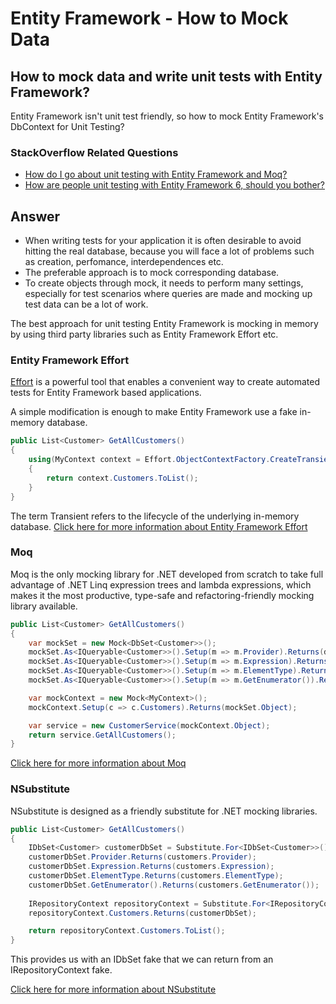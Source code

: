# Entity Framework - How to Mock Data

## How to mock data and write unit tests with Entity Framework?
 

Entity Framework isn't unit test friendly, so how to mock Entity Framework's DbContext for Unit Testing?

### StackOverflow Related Questions

 - [How do I go about unit testing with Entity Framework and Moq?](https://stackoverflow.com/questions/45558470/how-do-i-go-about-unit-testing-with-entity-framework-and-moq)
 - [How are people unit testing with Entity Framework 6, should you bother?](https://stackoverflow.com/questions/22690877/how-are-people-unit-testing-with-entity-framework-6-should-you-bother)

## Answer

 - When writing tests for your application it is often desirable to avoid hitting the real database, because you will face a lot of problems such as creation, perfomance, interdependences etc. 
 - The preferable approach is to mock corresponding database.
 - To create objects through mock, it needs to perform many settings, especially for test scenarios where queries are made and mocking up test data can be a lot of work.

The best approach for unit testing Entity Framework is mocking in memory by using third party libraries such as Entity Framework Effort etc.

### Entity Framework Effort

[Effort](http://entityframework-effort.net/) is a powerful tool that enables a convenient way to create automated tests for Entity Framework based applications.

A simple modification is enough to make Entity Framework use a fake in-memory database.


```csharp
public List<Customer> GetAllCustomers()
{
    using(MyContext context = Effort.ObjectContextFactory.CreateTransient<MyContext>())
    {
        return context.Customers.ToList();
    }
}
```
The term Transient refers to the lifecycle of the underlying in-memory database. [Click here for more information about Entity Framework Effort](http://entityframework-effort.net/overview)

### Moq

Moq is the only mocking library for .NET developed from scratch to take full advantage of .NET Linq expression trees and lambda expressions, which makes it the most productive, type-safe and refactoring-friendly mocking library available.


```csharp
public List<Customer> GetAllCustomers()
{
    var mockSet = new Mock<DbSet<Customer>>();
    mockSet.As<IQueryable<Customer>>().Setup(m => m.Provider).Returns(data.Provider);
    mockSet.As<IQueryable<Customer>>().Setup(m => m.Expression).Returns(data.Expression);
    mockSet.As<IQueryable<Customer>>().Setup(m => m.ElementType).Returns(data.ElementType);
    mockSet.As<IQueryable<Customer>>().Setup(m => m.GetEnumerator()).Returns(data.GetEnumerator());

    var mockContext = new Mock<MyContext>();
    mockContext.Setup(c => c.Customers).Returns(mockSet.Object);

    var service = new CustomerService(mockContext.Object);
    return service.GetAllCustomers();
}
```
[Click here for more information about Moq](https://github.com/Moq/moq4)

### NSubstitute 

NSubstitute is designed as a friendly substitute for .NET mocking libraries.


```csharp
public List<Customer> GetAllCustomers()
{
    IDbSet<Customer> customerDbSet = Substitute.For<IDbSet<Customer>>();
    customerDbSet.Provider.Returns(customers.Provider);
    customerDbSet.Expression.Returns(customers.Expression);
    customerDbSet.ElementType.Returns(customers.ElementType);
    customerDbSet.GetEnumerator().Returns(customers.GetEnumerator());
    
    IRepositoryContext repositoryContext = Substitute.For<IRepositoryContext>();
    repositoryContext.Customers.Returns(customerDbSet);

    return repositoryContext.Customers.ToList();
}
```
This provides us with an IDbSet<Customer> fake that we can return from an IRepositoryContext fake.

[Click here for more information about NSubstitute](http://nsubstitute.github.io/help/getting-started/)